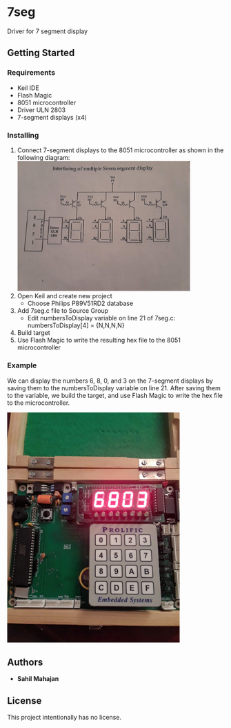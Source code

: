 # 7seg
Driver for 7 segment display

## Getting Started

### Requirements
* Keil IDE
* Flash Magic
* 8051 microcontroller
* Driver ULN 2803
* 7-segment displays (x4)

### Installing
1. Connect 7-segment displays to the 8051 microcontroller as shown in the following diagram:
   <img src="7seg_interfacing.jpg" width="400">
1. Open Keil and create new project
   * Choose Philips P89V51RD2 database
1. Add 7seg.c file to Source Group
   * Edit numbersToDisplay variable on line 21 of 7seg.c: numbersToDisplay[4] = {N,N,N,N} 
1. Build target
1. Use Flash Magic to write the resulting hex file to the 8051 microcontroller

### Example

We can display the numbers 6, 8, 0, and 3 on the 7-segment displays by saving them to the numbersToDisplay variable on line 21.
  After saving them to the variable, we build the target, and use Flash Magic to write the hex file to the microcontroller.

<img src="7seg_pic.jpg" width="400">

## Authors

* **Sahil Mahajan**

## License

This project intentionally has no license.
